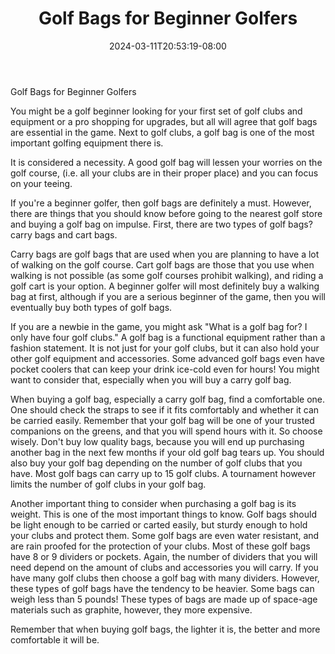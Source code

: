 ﻿---
title: "Golf Bags for Beginner Golfers"
date: 2024-03-11T20:53:19-08:00
description: "Golf Tips for Web Success"
featured_image: "/images/Golf.jpg"
tags: ["Golf"]
---

Golf Bags for Beginner Golfers

You might be a golf beginner looking for your first set of golf clubs and equipment or a pro shopping for upgrades, but all will agree that golf bags are essential in the game. Next to golf clubs, a golf bag is one of the most important golfing equipment there is. 

It is considered a necessity. A good golf bag will lessen your worries on the golf course, (i.e. all your clubs are in their proper place) and you can focus on your teeing. 

If you're a beginner golfer, then golf bags are definitely a must. However, there are things that you should know before going to the nearest golf store and buying a golf bag on impulse. First, there are two types of golf bags? carry bags and cart bags.

Carry bags are golf bags that are used when you are planning to have a lot of walking on the golf course. Cart golf bags are those that you use when walking is not possible (as some golf courses prohibit walking), and riding a golf cart is your option. A beginner golfer will most definitely buy a walking bag at first, although if you are a serious beginner of the game, then you will eventually buy both types of golf bags. 

If you are a newbie in the game, you might ask "What is a golf bag for? I only have four golf clubs." A golf bag is a functional equipment rather than a fashion statement. It is not just for your golf clubs, but it can also hold your other golf equipment and accessories. Some advanced golf bags even have pocket coolers that can keep your drink ice-cold even for hours! You might want to consider that, especially when you will buy a carry golf bag.

When buying a golf bag, especially a carry golf bag, find a comfortable one. One should check the straps to see if it fits comfortably and whether it can be carried easily. Remember that your golf bag will be one of your trusted companions on the greens, and that you will spend hours with it. So choose wisely. Don't buy low quality bags, because you will end up purchasing another bag in the next few months if your old golf bag tears up. You should also buy your golf bag depending on the number of golf clubs that you have. Most golf bags can carry up to 15 golf clubs. A tournament however limits the number of golf clubs in your golf bag. 

Another important thing to consider when purchasing a golf bag is its weight. This is one of the most important things to know. Golf bags should be light enough to be carried or carted easily, but sturdy enough to hold your clubs and protect them. Some golf bags are even water resistant, and are rain proofed for the protection of your clubs. Most of these golf bags have 8 or 9 dividers or pockets. Again, the number of dividers that you will need depend on the amount of clubs and accessories you will carry. If you have many golf clubs then choose a golf bag with many dividers. However, these types of golf bags have the tendency to be heavier. Some bags can weigh less than 5 pounds! These types of bags are made up of space-age materials such as graphite, however, they more expensive. 

Remember that when buying golf bags, the lighter it is, the better and more comfortable it will be. 

